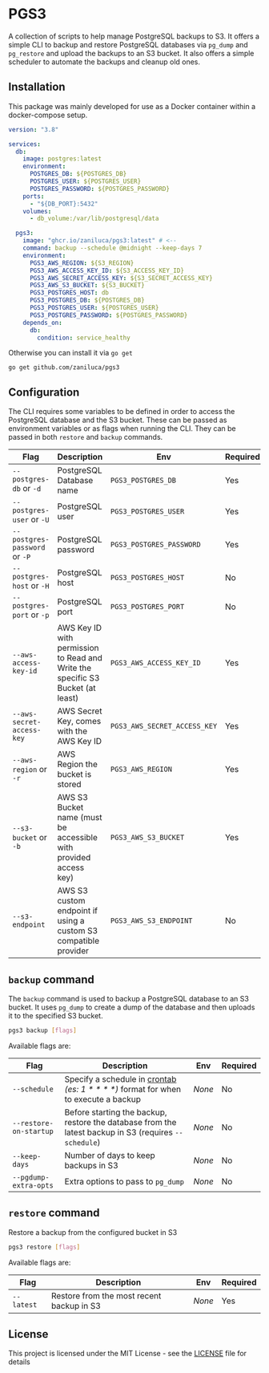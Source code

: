 # PGS3

A collection of scripts to help manage PostgreSQL backups to S3. It offers a simple CLI to backup and restore PostgreSQL databases via `pg_dump` and `pg_restore` and upload the backups to an S3 bucket. It also offers a simple scheduler to automate the backups and cleanup old ones.

## Installation

This package was mainly developed for use as a Docker container within a docker-compose setup.

```yml
version: "3.8"

services:
  db:
    image: postgres:latest
    environment:
      POSTGRES_DB: ${POSTGRES_DB}
      POSTGRES_USER: ${POSTGRES_USER}
      POSTGRES_PASSWORD: ${POSTGRES_PASSWORD}
    ports:
      - "${DB_PORT}:5432"
    volumes:
      - db_volume:/var/lib/postgresql/data

  pgs3:
    image: "ghcr.io/zaniluca/pgs3:latest" # <--
    command: backup --schedule @midnight --keep-days 7
    environment:
      PGS3_AWS_REGION: ${S3_REGION}
      PGS3_AWS_ACCESS_KEY_ID: ${S3_ACCESS_KEY_ID}
      PGS3_AWS_SECRET_ACCESS_KEY: ${S3_SECRET_ACCESS_KEY}
      PGS3_AWS_S3_BUCKET: ${S3_BUCKET}
      PGS3_POSTGRES_HOST: db
      PGS3_POSTGRES_DB: ${POSTGRES_DB}
      PGS3_POSTGRES_USER: ${POSTGRES_USER}
      PGS3_POSTGRES_PASSWORD: ${POSTGRES_PASSWORD}
    depends_on:
      db:
        condition: service_healthy
```

Otherwise you can install it via `go get`

```
go get github.com/zaniluca/pgs3
```

## Configuration

The CLI requires some variables to be defined in order to access the PostgreSQL database and the S3 bucket. These can be passed as environment variables or as flags when running the CLI. They can be passed in both `restore` and `backup` commands.

| Flag                          | Description                                                                    | Env                          | Required |
| ----------------------------- | ------------------------------------------------------------------------------ | ---------------------------- | -------- |
| `--postgres-db` or `-d`       | PostgreSQL Database name                                                       | `PGS3_POSTGRES_DB`           | Yes      |
| `--postgres-user` or `-U`     | PostgreSQL user                                                                | `PGS3_POSTGRES_USER`         | Yes      |
| `--postgres-password` or `-P` | PostgreSQL password                                                            | `PGS3_POSTGRES_PASSWORD`     | Yes      |
| `--postgres-host` or `-H`     | PostgreSQL host                                                                | `PGS3_POSTGRES_HOST`         | No       |
| `--postgres-port` or `-p`     | PostgreSQL port                                                                | `PGS3_POSTGRES_PORT`         | No       |
| `--aws-access-key-id`         | AWS Key ID with permission to Read and Write the specific S3 Bucket (at least) | `PGS3_AWS_ACCESS_KEY_ID`     | Yes      |
| `--aws-secret-access-key`     | AWS Secret Key, comes with the AWS Key ID                                      | `PGS3_AWS_SECRET_ACCESS_KEY` | Yes      |
| `--aws-region` or `-r`        | AWS Region the bucket is stored                                                | `PGS3_AWS_REGION`            | Yes      |
| `--s3-bucket` or `-b`         | AWS S3 Bucket name (must be accessible with provided access key)               | `PGS3_AWS_S3_BUCKET`         | Yes      |
| `--s3-endpoint`               | AWS S3 custom endpoint if using a custom S3 compatible provider                | `PGS3_AWS_S3_ENDPOINT`       | No       |

## `backup` command

The `backup` command is used to backup a PostgreSQL database to an S3 bucket. It uses `pg_dump` to create a dump of the database and then uploads it to the specified S3 bucket.

```sh
pgs3 backup [flags]
```

Available flags are:

| Flag                   | Description                                                                                                                      | Env    | Required |
| ---------------------- | -------------------------------------------------------------------------------------------------------------------------------- | ------ | -------- |
| `--schedule`           | Specify a schedule in [crontab](https://it.wikipedia.org/wiki/Crontab) _(es: 1 \* \* \* \*)_ format for when to execute a backup | _None_ | No       |
| `--restore-on-startup` | Before starting the backup, restore the database from the latest backup in S3 (requires `--schedule`)                            | _None_ | No       |
| `--keep-days`          | Number of days to keep backups in S3                                                                                             | _None_ | No       |
| `--pgdump-extra-opts`  | Extra options to pass to `pg_dump`                                                                                               | _None_ | No       |

## `restore` command

Restore a backup from the configured bucket in S3

```sh
pgs3 restore [flags]
```

Available flags are:

| Flag       | Description                               | Env    | Required |
| ---------- | ----------------------------------------- | ------ | -------- |
| `--latest` | Restore from the most recent backup in S3 | _None_ | Yes      |

## License

This project is licensed under the MIT License - see the [LICENSE](LICENSE) file for details
